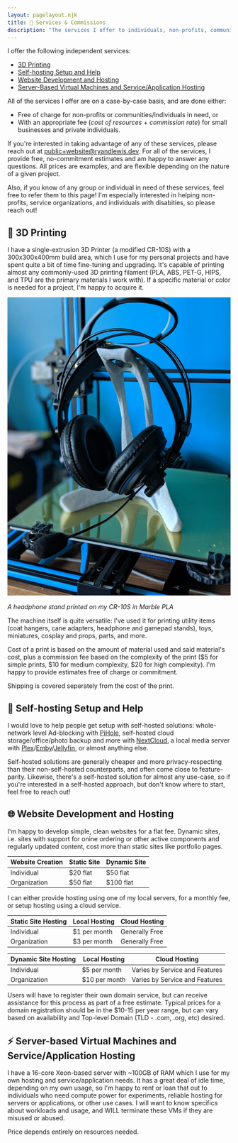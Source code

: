 ```yaml
---
layout: pagelayout.njk
title: 🚀 Services & Commissions 
description: "The services I offer to individuals, non-profits, communities, and small businesses."
---
```


I offer the following independent services:
* [3D Printing](#%F0%9F%A4%96-3d-printing)
* [Self-hosting Setup and Help](#%F0%9F%8F%A1-self-hosting-setup-and-help)
* [Website Development and Hosting](#%F0%9F%8C%90-website-development-and-hosting)
* [Server-Based Virtual Machines and Service/Application Hosting](#%E2%9A%A1-server-based-virtual-machines-and-service%2Fapplication-hosting)

All of the services I offer are on a case-by-case basis, and are done either:
* Free of charge for non-profits or communities/individuals in need, or
* With an appropriate fee (*cost of resources* + *commission rate*) for small businesses and private individuals.

If you're interested in taking advantage of any of these services, please reach out at [public+website@ryandlewis.dev](mailto:public+website@ryandlewis.dev). For all of the services, I provide free, no-commitment estimates and am happy to answer any questions. All prices are examples, and are flexible depending on the nature of a given project.

Also, if you know of any group or individual in need of these services, feel free to refer them to this page! I'm especially interested in helping non-profits, service organizations, and individuals with disabities, so please reach out!

## 🤖 3D Printing

I have a single-extrusion 3D Printer (a modified CR-10S) with a 300x300x400mm build area, which I use for my personal projects and have spent quite a bit of time fine-tuning and upgrading. 
It's capable of printing almost any commonly-used 3D printing filament (PLA, ABS, PET-G, HIPS, and TPU are the primary materials I work with).
If a specific material or color is needed for a project, I'm happy to acquire it.

<div class="image">

![A headphone stand printed on my CR-10S in Marble PLA](/assets/images/headphone-stand.jpg#responsiveimage "A headphone stand printed on my CR-10S in Marble PLA")

_A headphone stand printed on my CR-10S in Marble PLA_

</div>

The machine itself is quite versatile: I've used it for printing utility items (coat hangers, cane adapters, headphone and gamepad stands), toys, miniatures, cosplay and props, parts, and more.

Cost of a print is based on the amount of material used and said material's cost, plus a commission fee based on the complexity of the print ($5 for simple prints, $10 for medium complexity, $20 for high complexity). I'm happy to provide estimates free of charge or commitment.

Shipping is covered seperately from the cost of the print.

## 🏡 Self-hosting Setup and Help

I would love to help people get setup with self-hosted solutions: 
whole-network level Ad-blocking with [PiHole](https://pi-hole.net/), self-hosted cloud storage/office/photo backup and more with [NextCloud](https://nextcloud.com), a local media server with [Plex](https://www.plex.tv/)/[Emby](https://emby.media/)/[Jellyfin](https://jellyfin.org/), or almost anything else.

Self-hosted solutions are generally cheaper and more privacy-respecting than their non-self-hosted counterparts, and often come close to feature-parity. Likewise, there's a self-hosted solution for almost any use-case, so if you're interested in a self-hosted approach, but don't know where to start, feel free to reach out!

## 🌐 Website Development and Hosting

I'm happy to develop simple, clean websites for a flat fee. Dynamic sites, i.e. sites with support for onine ordering or other active components and regularly updated content, cost more than static sites like portfolio pages.

| Website Creation  | Static Site | Dynamic Site   |
|-------------------|-------------|----------------|
| Individual        | $20 flat    | $50 flat       |
| Organization      | $50 flat    | $100 flat      |


I can either provide hosting using one of my local servers, for a monthly fee, or setup hosting using a cloud service.

| Static Site Hosting | Local Hosting  | Cloud Hosting  |
|---------------------|----------------|----------------|
| Individual          | $1 per month   | Generally Free |
| Organization        | $3 per month   | Generally Free |


| Dynamic Site Hosting | Local Hosting  | Cloud Hosting                  |
|----------------------|----------------|--------------------------------|
| Individual           | $5 per month   | Varies by Service and Features |
| Organization         | $10 per month  | Varies by Service and Features |

Users will have to register their own domain service, but can receive assistance for this process as part of a free estimate. Typical prices for a domain registration should be in the $10-15 per year range, but can vary based on availability and Top-level Domain (TLD - .com, .org, etc) desired.

## ⚡ Server-based Virtual Machines and Service/Application Hosting

I have a 16-core Xeon-based server with ~100GB of RAM which I use for my own hosting and service/application needs. It has a great deal of idle time, depending on my own usage, so I'm happy to rent or loan that out to individuals who need compute power for experiments, reliable hosting for servers or applications, or other use cases. I will want to know specifics about workloads and usage, and WILL terminate these VMs if they are misused or abused.

Price depends entirely on resources needed.
